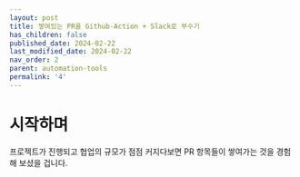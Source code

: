 ```yaml
---
layout: post
title: 쌓여있는 PR을 Github-Action + Slack로 부수기 
has_children: false
published_date: 2024-02-22
last_modified_date: 2024-02-22
nav_order: 2
parent: automation-tools
permalink: '4'
---
```


# 시작하며

프로젝트가 진행되고 협업의 규모가 점점 커지다보면 PR 항목들이 쌓여가는 것을 경험해 보셨을 겁니다. 

